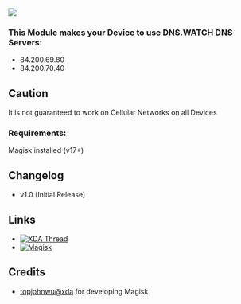 <img src="https://s17.directupload.net/images/190228/okv2hnmu.png">

### This Module makes your Device to use DNS.WATCH DNS Servers:
* 84.200.69.80
* 84.200.70.40

## Caution
It is not guaranteed to work on Cellular Networks on all Devices

### Requirements:
Magisk installed (v17+)

## Changelog
* v1.0 (Initial Release)


## Links
* [![XDA Thread](https://img.shields.io/badge/XDA-Thread-orange.svg)](https://forum.xda-developers.com/apps/magisk/module-dns-watch4magisk-dns-watch-dns-t3905401)
* [![Magisk](https://img.shields.io/badge/Magisk-v17%2B-brightgreen.svg)](https://forum.xda-developers.com/apps/magisk/official-magisk-v7-universal-systemless-t3473445)


## Credits
* <a href="https://forum.xda-developers.com/member.php?u=4470081">topjohnwu@xda</a> for developing Magisk
